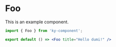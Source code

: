 # Foo

This is an example component.

```jsx
import { Foo } from 'ky-component';

export default () => <Foo title="Hello dumi!" />
```
